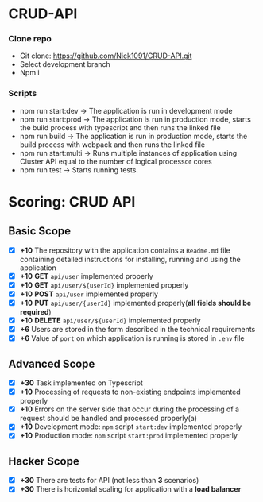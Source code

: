 # CRUD-API
### Clone repo
  - Git clone: https://github.com/Nick1091/CRUD-API.git
  - Select development branch
  - Npm i
### Scripts 
 - npm run start:dev -> The application is run in development mode
 - npm run start:prod -> The application is run in production mode, starts the build process with typescript and then runs the linked file
 - npm run build -> The application is run in production mode, starts the build process with webpack and then runs the linked file
 - npm run start:multi -> Runs multiple instances of application using Cluster API equal to the number of logical processor cores 
 - npm run test -> Starts running tests. 
 # Scoring: CRUD API

## Basic Scope

- [x] **+10** The repository with the application contains a `Readme.md` file containing detailed instructions for installing, running and using the application
- [x] **+10** **GET** `api/user` implemented properly
- [x] **+10** **GET** `api/user/${userId}` implemented properly
- [x] **+10** **POST** `api/user` implemented properly
- [x] **+10** **PUT** `api/user/{userId}` implemented properly(**all fields should be required**)
- [x] **+10** **DELETE** `api/user/${userId}` implemented properly
- [x] **+6** Users are stored in the form described in the technical requirements
- [x] **+6** Value of `port` on which application is running is stored in `.env` file

## Advanced Scope
- [x] **+30** Task implemented on Typescript 
- [x] **+10** Processing of requests to non-existing endpoints implemented properly
- [x] **+10** Errors on the server side that occur during the processing of a request should be handled and processed properly(a)
- [x] **+10** Development mode: `npm` script `start:dev` implemented properly
- [x] **+10** Production mode: `npm` script `start:prod` implemented properly

## Hacker Scope
- [x] **+30** There are tests for API (not less than **3** scenarios)
- [x] **+30** There is horizontal scaling for application with a **load balancer**
